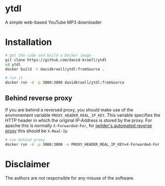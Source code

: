 # ytdl
A simple web-based YouTube MP3 downloader

# Installation

```bash
# get the code and build a Docker image
git clone https://github.com/david-kroell/ytdl
cd ytdl
docker build -t davidkroell/ytdl:fromSource .

# run it
docker run -d -p 3000:3000 davidkroell/ytdl:fromSource
```

## Behind reverse proxy

If you are behind a reversed proxy, you should make use of the environement variable `PROXY_HEADER_REAL_IP_KEY`. This variable specifies the HTTP header in which the original IP-Address is stored by the proxy. For apache this is normally `X-Forwarded-For`, for [jwilder's automated reverse proxy](https://github.com/jwilder/nginx-proxy) this should be `X-Real-Ip`

```bash
# run behind proxy
docker run -d -p 3000:3000 -e PROXY_HEADER_REAL_IP_KEY=X-Forwarded-For davidkroell/ytdl:fromSource
```

# Disclaimer
The authors are not responsible for any misuse of the software.